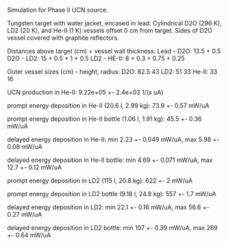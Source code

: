 Simulation for Phase II UCN source.

Tungsten target with water jacket, encased in lead.
Cylindrical D2O (296 K), LD2 (20 K), and He-II (1 K) vessels offset 0 cm from target.
Sides of D2O vessel covered with graphite reflectors.

Distances above target (cm) + vessel wall thickness:
Lead - D2O: 13.5 + 0.5
D2O - LD2: 15 + 0.5 + 1 + 0.5
LD2 - HE-II: 8 + 0.3 + 0.75 + 0.25

Outer vessel sizes (cm) - height, radius:
D2O: 82.5 43
LD2: 51 33
He-II: 33 16

UCN production in He-II:
9.22e+05 +- 2.4e+03 1/(s uA)

prompt energy deposition in He-II (20.6 l, 2.99 kg):
73.9 +- 0.57 mW/uA

prompt energy deposition in He-II bottle (1.06 l, 1.91 kg):
45.5 +- 0.36 mW/uA

delayed energy deposition in He-II:
min 2.23 +- 0.049 mW/uA, max 5.98 +- 0.08 mW/uA

delayed energy deposition in He-II bottle:
min 4.69 +- 0.071 mW/uA, max 12.7 +- 0.12 mW/uA

prompt energy deposition in LD2 (115 l, 20.8 kg):
622 +- 2 mW/uA

prompt energy deposition in LD2 bottle (9.18 l, 24.8 kg):
557 +- 1.7 mW/uA

delayed energy deposition in LD2:
min 22.1 +- 0.16 mW/uA, max 56.6 +- 0.27 mW/uA

delayed energy deposition in LD2 bottle:
min 107 +- 0.39 mW/uA, max 269 +- 0.64 mW/uA

